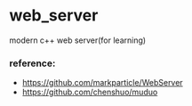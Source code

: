 # web_server
modern c++ web server(for learning)

### reference:
* https://github.com/markparticle/WebServer
* https://github.com/chenshuo/muduo
